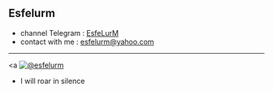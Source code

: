 ## Esfelurm

- channel Telegram : <a href="https://t.me/esfelurm">EsfeLurM</a>
- contact with me : esfelurm@yahoo.com
--------------------------
<a <a href="https://t.me/esfelurm" target="_blank"><img src="https://up.20script.ir/do.php?filename=4932-Fuck-off.mp4" border="0" alt="@esfelurm" /></a>
- I will roar in silence 


